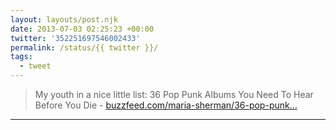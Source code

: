 ```yaml
---
layout: layouts/post.njk
date: 2013-07-03 02:25:23 +00:00
twitter: '352251697546002433'
permalink: /status/{{ twitter }}/
tags: 
  - tweet
---
```


> My youth in a nice little list: 36 Pop Punk Albums You Need To Hear Before You Die - [buzzfeed.com/maria-sherman/36-pop-punk…](https://www.buzzfeed.com/maria-sherman/36-pop-punk-albums-you-need-to-hear-before-you-f-ing-die)

---
